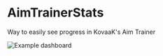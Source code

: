 # AimTrainerStats
Way to easily see progress in KovaaK's Aim Trainer


![Example dashboard](/example.png)
